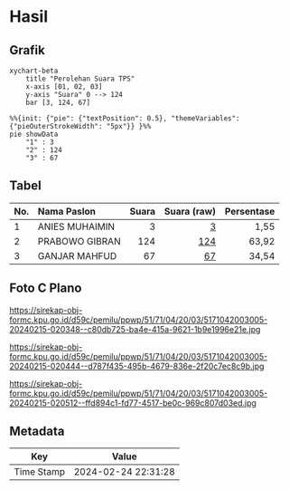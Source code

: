 # Hasil

## Grafik

```mermaid
xychart-beta
    title "Perolehan Suara TPS"
    x-axis [01, 02, 03]
    y-axis "Suara" 0 --> 124
    bar [3, 124, 67]
```

```mermaid
%%{init: {"pie": {"textPosition": 0.5}, "themeVariables": {"pieOuterStrokeWidth": "5px"}} }%%
pie showData
    "1" : 3
    "2" : 124
    "3" : 67
```

## Tabel

| No. | Nama Paslon    | Suara | Suara (raw) | Persentase |
|:--- |:-------------- | -----:| -----------:| ----------:|
| 1   | ANIES MUHAIMIN | 3     | [3][p-1]    | 1,55       |
| 2   | PRABOWO GIBRAN | 124   | [124][p-2]  | 63,92      |
| 3   | GANJAR MAHFUD  | 67    | [67][p-3]   | 34,54      |


[p-1]: https://github.com/gigit-pemilu/pemilu-2024-51-bali/blob/main/pilpres/hitung-suara/sub/51-bali/sub/71-kota-denpasar/sub/04-denpasar-utara/sub/2003-dangin-puri-kaja/sub/005-tps/sub/paslon-1.txt
[p-2]: https://github.com/gigit-pemilu/pemilu-2024-51-bali/blob/main/pilpres/hitung-suara/sub/51-bali/sub/71-kota-denpasar/sub/04-denpasar-utara/sub/2003-dangin-puri-kaja/sub/005-tps/sub/paslon-2.txt
[p-3]: https://github.com/gigit-pemilu/pemilu-2024-51-bali/blob/main/pilpres/hitung-suara/sub/51-bali/sub/71-kota-denpasar/sub/04-denpasar-utara/sub/2003-dangin-puri-kaja/sub/005-tps/sub/paslon-3.txt

## Foto C Plano

https://sirekap-obj-formc.kpu.go.id/d59c/pemilu/ppwp/51/71/04/20/03/5171042003005-20240215-020348--c80db725-ba4e-415a-9621-1b9e1996e21e.jpg

https://sirekap-obj-formc.kpu.go.id/d59c/pemilu/ppwp/51/71/04/20/03/5171042003005-20240215-020444--d787f435-495b-4679-836e-2f20c7ec8c9b.jpg

https://sirekap-obj-formc.kpu.go.id/d59c/pemilu/ppwp/51/71/04/20/03/5171042003005-20240215-020512--ffd894c1-fd77-4517-be0c-969c807d03ed.jpg


## Metadata

| Key        | Value               |
| ---------- | ------------------- |
| Time Stamp | 2024-02-24 22:31:28 |



